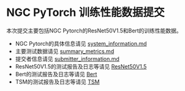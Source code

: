 <!-- omit in toc -->
# NGC PyTorch 训练性能数据提交

本次提交主要包括NGC Pytorch的ResNet50V1.5和Bert的训练性能数据。

- NGC Pytorch的具体信息请见 [system_information.md](./system_information.md)
- 主要测试数据请见 [summary_metrics.md](./summary_metrics.md)
- 提交者信息请见 [submitter_information.md](./submitter_information.md)
- ResNet50V1.5的测试报告及日志等请见 [ResNet50V1.5](./resnet50/)
- Bert的测试报告及日志等请见 [Bert](./bert/)
- TSM的测试报告及日志等请见 [TSM](./tsm/)
